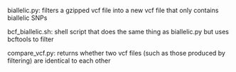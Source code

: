 biallelic.py: filters a gzipped vcf file into a new vcf file that only contains biallelic SNPs

bcf_biallelic.sh: shell script that does the same thing as biallelic.py but uses bcftools to filter

compare_vcf.py: returns whether two vcf files (such as those produced by filtering) are identical to each other